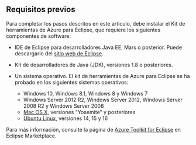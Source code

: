 ## <a name="prerequisites"></a>Requisitos previos
Para completar los pasos descritos en este artículo, debe instalar el Kit de herramientas de Azure para Eclipse, que requiere los siguientes componentes de software:

* IDE de Eclipse para desarrolladores Java EE, Mars o posterior. Puede descargarlo del [sitio web de Eclipse](http://www.eclipse.org/downloads/).
* Kit de desarrolladores de Java (JDK), versiones 1.8 o posteriores.
* Un sistema operativo. El kit de herramientas de Azure para Eclipse se ha probado en los siguientes sistemas operativos:
  
  * Windows 10, Windows 8.1, Windows 8 y Windows 7
  * Windows Server 2012 R2, Windows Server 2012, Windows Server 2008 R2 y Windows Server 2008
  * [Mac OS X](http://www.apple.com/osx), versiones "Yosemite" y posteriores
  * [Ubuntu Linux](http://www.ubuntu.com), versiones 14, 15 y 16

Para más información, consulte la página de [Azure Toolkit for Eclipse](http://marketplace.eclipse.org/content/azure-toolkit-eclipse) en Eclipse Marketplace.

<!--
> [!IMPORTANT]
> If you are using the Azure Toolkit for Eclipse on Windows, the toolkit requires installing the Azure SDK 2.9.6 or later in order to use the Azure emulator. You have two options for installing the Azure SDK:
> 
> * You can download and install the Azure SDK by using the [Web Platform Installer (WebPI)](http://go.microsoft.com/fwlink/?LinkID=252838).
> * If you do not have the Azure SDK installed when you create your first Azure deployment project, you will be prompted to automatically download install the requisite version of the Azure SDK.
> 
> Note that the Azure SDK is required on Windows only.
> 
> 
-->
